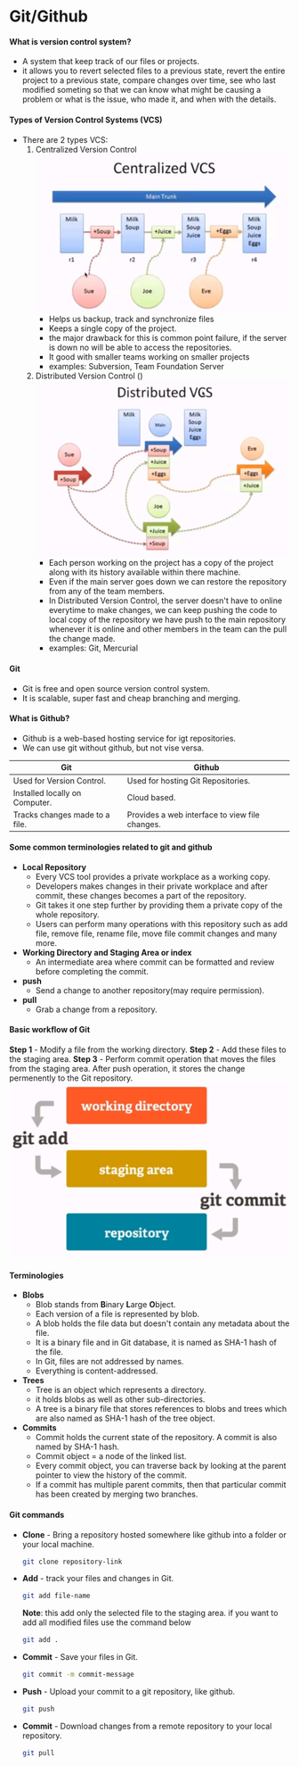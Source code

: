 # Git/Github

#### What is version control system?
- A system that keep track of our files or projects.
- it allows you to revert selected files to a previous state, revert the entire project to a previous state, compare changes over time, see who last modified someting so that we can know what might be causing a problem or what is the issue, who made it, and when with the details.

#### Types of Version Control Systems (VCS)
- There are 2 types VCS:
    1. Centralized Version Control 
        ![Centralized Version Control](./images/centralizedversion_control.png)
        - Helps us backup, track and synchronize files
        - Keeps a single copy of the project.
        - the major drawback for this is common point failure, if the server is down no will be able to access the repositories.
        - It good with smaller teams working on smaller projects
        - examples: Subversion, Team Foundation Server
    2. Distributed Version Control ()
        ![Distributed Version Control](./images/distributed_version_control.png)
        - Each person working on the project has a copy of the project along with its history available within there machine.
        - Even if the main server goes down we can restore the repository from any of the team members.
        - In Distributed Version Control, the server doesn't have to online everytime to make changes, we can keep pushing the code to local copy of the repository we have push to the main repository whenever it is online and other members in the team can the pull the change made.
        - examples: Git, Mercurial

#### Git
- Git is free and open source version control system.
- It is scalable, super fast and cheap branching and merging.

#### What is Github?
- Github is a web-based hosting service for igt repositories.
- We can use git without github, but not vise versa.

|                    Git                        |                 Github                         |
|-----------------------------------------------|------------------------------------------------|
| Used for Version Control.                     | Used for hosting Git Repositories.             |
| Installed locally on Computer.                | Cloud based.                                   |
| Tracks changes made to a file.                | Provides a web interface to view file changes. |

#### Some common terminologies related to git and github
- **Local Repository**
    - Every VCS tool provides a private workplace as a working copy.
    - Developers makes changes in their private workplace and after commit, these changes becomes a part of the repository.
    - Git takes it one step further by providing them a private copy of the whole repository.
    - Users can perform many operations with this repository such as add file, remove file, rename file, move file commit changes and many more.
- **Working Directory and Staging Area or index**
    - An intermediate area where commit can be formatted and review before completing the commit.
- **push**
    - Send a change to another repository(may require permission).
- **pull**
    - Grab a change from a repository.

#### Basic workflow of Git
**Step 1** - Modify a file from the working directory.
**Step 2** - Add these files to the staging area.
**Step 3** - Perform commit operation that moves the files from the staging area. After push operation, it stores the change permenently to the Git repository. 
![Git Workflow](./images/git-workflow.png)

#### Terminologies
- **Blobs**
    - Blob stands from **B**inary **L**arge **O**bject.
    - Each version of a file is represented by blob.
    - A blob holds the file data but doesn't contain any metadata about the file.
    - It is a binary file and in Git database, it is named as SHA-1 hash of the file.
    - In Git, files are not addressed by names.
    - Everything is content-addressed.
- **Trees**
    - Tree is an object which represents a directory.
    - it holds blobs as well as other sub-directories.
    - A tree is a binary file that stores references to blobs and trees which are also named as SHA-1 hash of the tree object.
- **Commits**
    - Commit holds the current state of the repository. A commit is also named by SHA-1 hash.
    - Commit object = a node of the linked list.
    - Every commit object, you can traverse back by looking at the parent pointer to view the history of the commit.
    - If a commit has multiple parent commits, then that particular commit has been created by merging two branches.

#### Git commands
- **Clone** - Bring a repository hosted somewhere like github into a folder or your local machine.
    ``` bash
    git clone repository-link
    ```
- **Add** - track your files and changes in Git.
    ``` bash
    git add file-name
    ```
    **Note**: this add only the selected file to the staging area. if you want to add all modified files use the command below
    ``` bash
    git add .
    ```
- **Commit** - Save your files in Git.
    ``` bash
    git commit -m commit-message
    ```
- **Push** - Upload your commit to a git repository, like github.
    ``` bash
    git push
    ```
- **Commit** - Download changes from a remote repository to your local repository.
    ``` bash
    git pull
    ```
